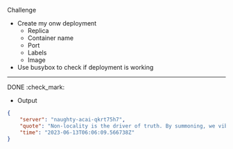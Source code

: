 Challenge

- Create my onw deployment
    - Replica
    - Container name
    - Port
    - Labels
    - Image
- Use busybox to check if deployment is working
----------------------------------------------------------------------------------
DONE :check_mark:
- Output
```json
{
    "server": "naughty-acai-qkrt75h7",
    "quote": "Non-locality is the driver of truth. By summoning, we vibrate.",
    "time": "2023-06-13T06:06:09.566738Z"
}
```
